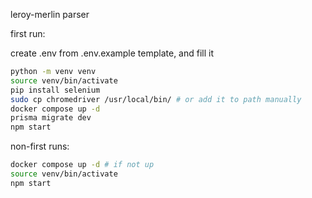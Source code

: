 leroy-merlin parser

first run:

create .env from .env.example template, and fill it
```bash
python -m venv venv
source venv/bin/activate
pip install selenium
sudo cp chromedriver /usr/local/bin/ # or add it to path manually
docker compose up -d
prisma migrate dev
npm start
```

non-first runs:
```bash
docker compose up -d # if not up
source venv/bin/activate
npm start
```
